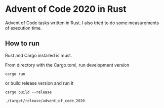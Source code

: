 # Advent of Code 2020 in Rust

Advent of Code tasks written in Rust. I also tried to do some measurements of execution time.

## How to run

Rust and Cargo installed is must.

From directory with the Cargo.toml, run development version
```
cargo run
```
or build release version and run it
```
cargo build --release

./target/release/advent_of_code_2020
```
